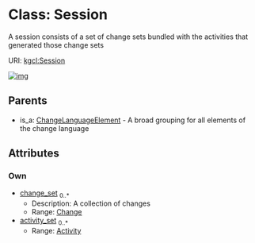 
# Class: Session


A session consists of a set of change sets bundled with the activities that generated those change sets

URI: [kgcl:Session](http://w3id.org/kgcl/Session)


[![img](https://yuml.me/diagram/nofunky;dir:TB/class/[Activity]<activity_set%200..*-++[Session],[Change]<change_set%200..*-++[Session],[ChangeLanguageElement]^-[Session],[ChangeLanguageElement],[Change],[Activity])](https://yuml.me/diagram/nofunky;dir:TB/class/[Activity]<activity_set%200..*-++[Session],[Change]<change_set%200..*-++[Session],[ChangeLanguageElement]^-[Session],[ChangeLanguageElement],[Change],[Activity])

## Parents

 *  is_a: [ChangeLanguageElement](ChangeLanguageElement.md) - A broad grouping for all elements of the change language

## Attributes


### Own

 * [change_set](change_set.md)  <sub>0..\*</sub>
     * Description: A collection of changes
     * Range: [Change](Change.md)
 * [activity_set](activity_set.md)  <sub>0..\*</sub>
     * Range: [Activity](Activity.md)

